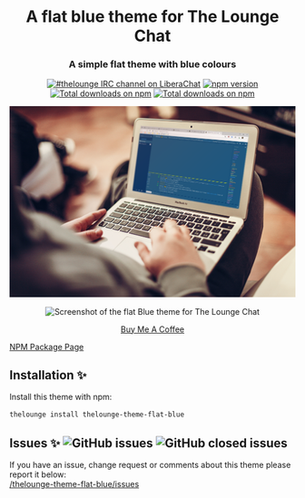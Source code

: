<h1 align="center">
	A flat blue theme for The Lounge Chat
</h1>

<h3 align="center">
	A simple flat theme with blue colours
</h3>

<p align="center">
	<a href="https://demo.thelounge.chat/"><img
		alt="#thelounge IRC channel on LiberaChat"
		src="https://img.shields.io/badge/libera.chat-%23thelounge-415364.svg?colorA=ff9e18"></a>
	<a href="https://www.npmjs.com/package/thelounge-theme-flat-blue"><img
		alt="npm version"
		src="https://img.shields.io/npm/v/thelounge-theme-flat-blue"></a>
	<a href="https://npm-stat.com/charts.html?package=thelounge-theme-flat-blue"><img
		alt="Total downloads on npm"
		src="https://img.shields.io/npm/dy/thelounge-theme-flat-blue.svg?colorA=333a41&colorB=007dc7&maxAge=3600&label=Downloads"></a>
	<a href="https://github.com/aab12345/thelounge-theme-flat-blue/actions/workflows/publish.yml"><img
		alt="Total downloads on npm"
		src="https://github.com/aab12345/thelounge-theme-flat-blue/actions/workflows/publish.yml/badge.svg"></a>	
</p>

<p align="center">
	<img src="../thelounge-theme-flat-blue/Screenshots/Template_02.png" alt="Screenshot of the flat Blue theme for The Lounge Chat">
</p>

<p align="center">
	<img src="../thelounge-theme-flat-blue/Screenshots/Screenshot_Mobile_Render_02" alt="Screenshot of the flat Blue theme for The Lounge Chat">
</p>

<p align="center">
<a href="https://www.buymeacoffee.com/aab12345" target="_blank">Buy Me A Coffee</a>
</p>

[NPM Package Page](https://www.npmjs.com/package/thelounge-theme-flat-blue)
## Installation :sparkles:
Install this theme with npm:

```sh
thelounge install thelounge-theme-flat-blue
```

## Issues :sparkles: ![GitHub issues](https://img.shields.io/github/issues/aab12345/thelounge-theme-flat-blue?color=green&style=plastic) ![GitHub closed issues](https://img.shields.io/github/issues-closed/aab12345/thelounge-theme-flat-blue?color=orange&style=plastic)
If you have an issue, change request or comments about this theme please report it below:<br/>
<a href="https://github.com/aab12345/thelounge-theme-flat-blue/issues">/thelounge-theme-flat-blue/issues</a>
